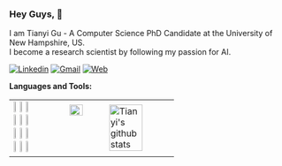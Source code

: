 ### Hey Guys, 👋

I am Tianyi Gu - A Computer Science PhD Candidate at the University of New Hampshire, US.   
I become a research scientist by following my passion for AI. 

[![Linkedin](https://img.shields.io/badge/-LinkedIn-blue?style=flat&logo=Linkedin&logoColor=white)](https://www.linkedin.com/in/gutianyi/)
[![Gmail](https://img.shields.io/badge/-Gmail-c14438?style=flat&logo=Gmail&logoColor=white)](mailto:gu@cs.unh.edu)
[![Web](https://img.shields.io/website?url=https%3A%2F%2Fwww.cs.unh.edu%2F~tg1034%2F)](https://www.cs.unh.edu/~tg1034/)

**Languages and Tools:** 

<!-- Your github readme stats
You can use this api: https://github.com/anuraghazra/github-readme-stats
-->
<table border="0">
 <tr>
    <td>
   <code><img width="10%" src="https://uapprojectschool.files.wordpress.com/2015/11/devc.png"></code>
  <code><img width="10%" src="https://www.vectorlogo.zone/logos/python/python-ar21.svg"></code>
  <code><img width="10%" src="https://www.vectorlogo.zone/logos/git-scm/git-scm-ar21.svg"></code>
  <br />  
  <code><img width="10%" src="https://upload.wikimedia.org/wikipedia/commons/4/4f/Neovim-logo.svg"></code>
  <code><img width="10%" src="https://www.vectorlogo.zone/logos/docker/docker-ar21.svg"></code>
  <code><img width="10%" src="https://www.vectorlogo.zone/logos/json/json-ar21.svg"></code>
  <br />
  <code><img width="10%" src="https://cdn.freebiesupply.com/logos/large/2x/jenkins-logo-png-transparent.png"></code>
  <code><img width="10%" src="https://www.vectorlogo.zone/logos/atlassian_jira/atlassian_jira-ar21.svg"></code>
  <code><img width="10%" src="http://seekvectorlogo.com/wp-content/uploads/2019/04/confluence-vector-logo.png"></code>
  <br />
  <code><img width="10%" src="https://www.vectorlogo.zone/logos/ubuntu/ubuntu-ar21.svg"></code>
  <code><img width="10%" src="https://www.fullstackpython.com/img/logos/zsh.jpg"></code>
  <code><img width="10%" src="https://www.vectorlogo.zone/logos/gnu_bash/gnu_bash-ar21.svg"></code>
   </td>
   <td>
     <a href="https://www.cs.unh.edu/~tg1034/">
    <img width="55%" align="right" alt="Tianyi's github stats" src="https://github-readme-stats.vercel.app/api?username=gtianyi&show_icons=true&hide_border=true&count_private=true&hide=stars,issues" />
  </a>
  <a href="https://www.cs.unh.edu/~tg1034/">
    <img width="35%" align="right" src="https://github-readme-stats.vercel.app/api/top-langs/?username=gtianyi&layout=compact" />
  </a>
   </td>
 </tr>
</table>
<!--<p>
  <a href="https://www.cs.unh.edu/~tg1034/">
    <img width="55%" align="right" alt="Tianyi's github stats" src="https://github-readme-stats.vercel.app/api?username=gtianyi&show_icons=true&hide_border=true&count_private=true&hide=stars,issues" />
  </a>
  <a href="https://www.cs.unh.edu/~tg1034/">
    <img width="35%" align="right" src="https://github-readme-stats.vercel.app/api/top-langs/?username=gtianyi&layout=compact" />
  </a>
  
  <!-- Your languages and tools. Be careful with the alignment. 
  You can use this sites to get logos: https://www.vectorlogo.zone or https://simpleicons.org/
  --
  <code><img width="10%" src="https://uapprojectschool.files.wordpress.com/2015/11/devc.png"></code>
  <code><img width="10%" src="https://www.vectorlogo.zone/logos/python/python-ar21.svg"></code>
  <code><img width="10%" src="https://www.vectorlogo.zone/logos/git-scm/git-scm-ar21.svg"></code>
  <br />  
  <code><img width="10%" src="https://upload.wikimedia.org/wikipedia/commons/4/4f/Neovim-logo.svg"></code>
  <code><img width="10%" src="https://www.vectorlogo.zone/logos/docker/docker-ar21.svg"></code>
  <code><img width="10%" src="https://www.vectorlogo.zone/logos/json/json-ar21.svg"></code>
  <br />
  <code><img width="10%" src="https://cdn.freebiesupply.com/logos/large/2x/jenkins-logo-png-transparent.png"></code>
  <code><img width="10%" src="https://www.vectorlogo.zone/logos/atlassian_jira/atlassian_jira-ar21.svg"></code>
  <code><img width="10%" src="http://seekvectorlogo.com/wp-content/uploads/2019/04/confluence-vector-logo.png"></code>
  <br />
  <code><img width="10%" src="https://www.vectorlogo.zone/logos/ubuntu/ubuntu-ar21.svg"></code>
  <code><img width="10%" src="https://www.fullstackpython.com/img/logos/zsh.jpg"></code>
  <code><img width="10%" src="https://www.vectorlogo.zone/logos/gnu_bash/gnu_bash-ar21.svg"></code>
</p>-->

